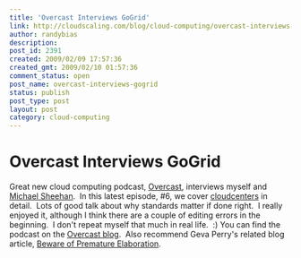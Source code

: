 ```yaml
---
title: 'Overcast Interviews GoGrid'
link: http://cloudscaling.com/blog/cloud-computing/overcast-interviews-gogrid/
author: randybias
description: 
post_id: 2391
created: 2009/02/09 17:57:36
created_gmt: 2009/02/10 01:57:36
comment_status: open
post_name: overcast-interviews-gogrid
status: publish
post_type: post
layout: post
category: cloud-computing
---
```


# Overcast Interviews GoGrid

Great new cloud computing podcast, [Overcast](http://overcast.typepad.com), interviews myself and [Michael Sheehan](http://blog.techdad.net/).  In this latest episode, #6, we cover [cloudcenters](http://blog.gogrid.com/2009/01/08/cloudcenters-are-datacenters-in-the-sky/) in detail.  Lots of good talk about why standards matter if done right.  I really enjoyed it, although I think there are a couple of editing errors in the beginning.  I don't repeat myself that much in real life.  :) You can find the podcast on the [Overcast blog](http://overcast.typepad.com/overcast/2009/02/overcast-show-6-feb-5-2009-with-randy-bias-and-michael-sheehan-gogrid.html).  Also recommend Geva Perry's related blog article, [Beware of Premature Elaboration](http://gevaperry.typepad.com/main/2009/02/beware-of-premature-elaboration-of-cloud-standards.html).